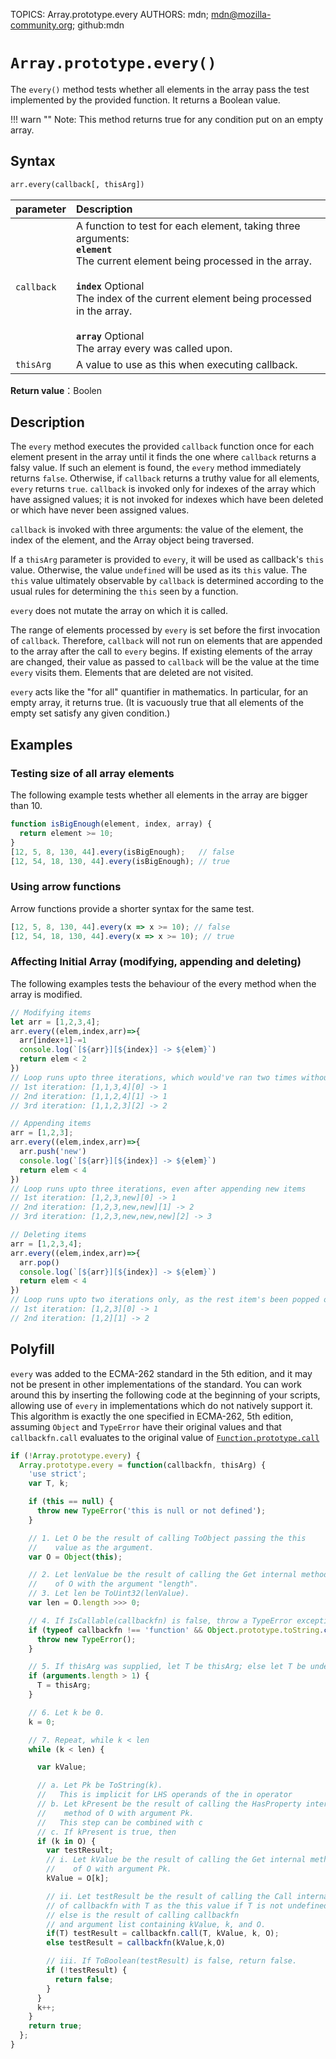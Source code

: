 TOPICS: Array.prototype.every
AUTHORS: mdn; mdn@mozilla-community.org; github:mdn

# `Array.prototype.every()`

The `every()` method tests whether all elements in the array pass the test implemented by the
provided function. It returns a Boolean value.

!!! warn ""
    Note: This method returns true for any condition put on an empty array.

## Syntax

```html
arr.every(callback[, thisArg])
```

| parameter | Description |
| :-- | :-- |
| `callback` | A function to test for each element, taking three arguments:<br>**`element`**<br>The current element being processed in the array.<br><br>**`index`** Optional<br>The index of the current element being processed in the array.<br><br>**`array`** Optional<br>The array every was called upon.
| `thisArg` | A value to use as this when executing callback. |

**Return value**：Boolen

## Description

The `every` method executes the provided `callback` function once for each element present in the array
until it finds the one where `callback` returns a falsy value. If such an element is found, the
`every` method immediately returns `false`. Otherwise, if `callback` returns a truthy value for all
elements, `every` returns `true`. `callback` is invoked only for indexes of the array which have
assigned values; it is not invoked for indexes which have been deleted or which have never been
assigned values.

`callback` is invoked with three arguments: the value of the element, the index of the element, and
the Array object being traversed.

If a `thisArg` parameter is provided to `every`, it will be used as callback's `this` value. Otherwise,
the value `undefined` will be used as its `this` value.  The `this` value ultimately observable by
`callback` is determined according to the usual rules for determining the `this` seen by a function.

`every` does not mutate the array on which it is called.

The range of elements processed by `every` is set before the first invocation of `callback`. Therefore,
`callback` will not run on elements that are appended to the array after the call to `every` begins.
If existing elements of the array are changed, their value as passed to `callback` will be the value
at the time `every` visits them. Elements that are deleted are not visited.

`every` acts like the "for all" quantifier in mathematics. In particular, for an empty array, it
returns true. (It is vacuously true that all elements of the empty set satisfy any given condition.)

## Examples

### Testing size of all array elements

The following example tests whether all elements in the array are bigger than 10.

```javascript
function isBigEnough(element, index, array) {
  return element >= 10;
}
[12, 5, 8, 130, 44].every(isBigEnough);   // false
[12, 54, 18, 130, 44].every(isBigEnough); // true
```

### Using arrow functions

Arrow functions provide a shorter syntax for the same test.

```javascript
[12, 5, 8, 130, 44].every(x => x >= 10); // false
[12, 54, 18, 130, 44].every(x => x >= 10); // true
```

### Affecting Initial Array (modifying, appending and deleting)

The following examples tests the behaviour of the every method when the array is modified.

```javascript
// Modifying items
let arr = [1,2,3,4];
arr.every((elem,index,arr)=>{
  arr[index+1]-=1
  console.log(`[${arr}][${index}] -> ${elem}`)
  return elem < 2
})
// Loop runs upto three iterations, which would've ran two times without any modification
// 1st iteration: [1,1,3,4][0] -> 1
// 2nd iteration: [1,1,2,4][1] -> 1
// 3rd iteration: [1,1,2,3][2] -> 2

// Appending items
arr = [1,2,3];
arr.every((elem,index,arr)=>{
  arr.push('new')
  console.log(`[${arr}][${index}] -> ${elem}`)
  return elem < 4
})
// Loop runs upto three iterations, even after appending new items
// 1st iteration: [1,2,3,new][0] -> 1
// 2nd iteration: [1,2,3,new,new][1] -> 2
// 3rd iteration: [1,2,3,new,new,new][2] -> 3

// Deleting items
arr = [1,2,3,4];
arr.every((elem,index,arr)=>{
  arr.pop()
  console.log(`[${arr}][${index}] -> ${elem}`)
  return elem < 4
})
// Loop runs upto two iterations only, as the rest item's been popped off
// 1st iteration: [1,2,3][0] -> 1
// 2nd iteration: [1,2][1] -> 2
```

## Polyfill

`every` was added to the ECMA-262 standard in the 5th edition, and it may not be present in other
implementations of the standard. You can work around this by inserting the following code at the
beginning of your scripts, allowing use of `every` in implementations which do not natively support
it. This algorithm is exactly the one specified in ECMA-262, 5th edition, assuming `Object` and
`TypeError` have their original values and that `callbackfn.call` evaluates to the original value of
[`Function.prototype.call`](/en/webfrontend/Function.prototype.call)

```javascript
if (!Array.prototype.every) {
  Array.prototype.every = function(callbackfn, thisArg) {
    'use strict';
    var T, k;

    if (this == null) {
      throw new TypeError('this is null or not defined');
    }

    // 1. Let O be the result of calling ToObject passing the this
    //    value as the argument.
    var O = Object(this);

    // 2. Let lenValue be the result of calling the Get internal method
    //    of O with the argument "length".
    // 3. Let len be ToUint32(lenValue).
    var len = O.length >>> 0;

    // 4. If IsCallable(callbackfn) is false, throw a TypeError exception.
    if (typeof callbackfn !== 'function' && Object.prototype.toString.call(callbackfn) !== '[object Function]') {
      throw new TypeError();
    }

    // 5. If thisArg was supplied, let T be thisArg; else let T be undefined.
    if (arguments.length > 1) {
      T = thisArg;
    }

    // 6. Let k be 0.
    k = 0;

    // 7. Repeat, while k < len
    while (k < len) {

      var kValue;

      // a. Let Pk be ToString(k).
      //   This is implicit for LHS operands of the in operator
      // b. Let kPresent be the result of calling the HasProperty internal
      //    method of O with argument Pk.
      //   This step can be combined with c
      // c. If kPresent is true, then
      if (k in O) {
        var testResult;
        // i. Let kValue be the result of calling the Get internal method
        //    of O with argument Pk.
        kValue = O[k];

        // ii. Let testResult be the result of calling the Call internal method
        // of callbackfn with T as the this value if T is not undefined
        // else is the result of calling callbackfn
        // and argument list containing kValue, k, and O.
        if(T) testResult = callbackfn.call(T, kValue, k, O);
        else testResult = callbackfn(kValue,k,O)

        // iii. If ToBoolean(testResult) is false, return false.
        if (!testResult) {
          return false;
        }
      }
      k++;
    }
    return true;
  };
}
```
